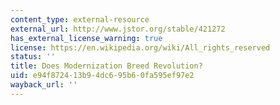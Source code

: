```yaml
---
content_type: external-resource
external_url: http://www.jstor.org/stable/421272
has_external_license_warning: true
license: https://en.wikipedia.org/wiki/All_rights_reserved
status: ''
title: Does Modernization Breed Revolution?
uid: e94f8724-13b9-4dc6-95b6-0fa595ef97e2
wayback_url: ''
---
```

